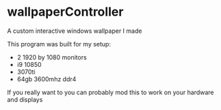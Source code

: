 # wallpaperController
A custom interactive windows wallpaper I made

This program was built for my setup:
- 2 1920 by 1080 monitors
- i9 10850
- 3070ti
- 64gb 3600mhz ddr4

If you really want to you can probably mod this to work on your hardware and displays
